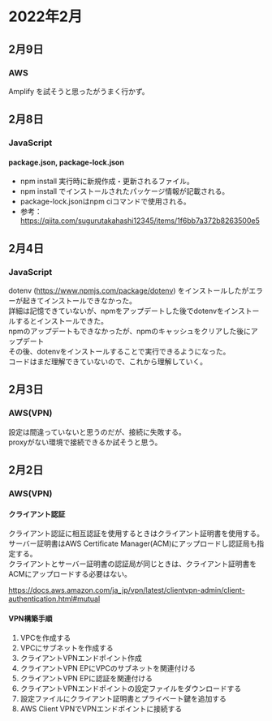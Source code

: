 # 2022年2月

## 2月9日

### AWS

Amplify を試そうと思ったがうまく行かず。

## 2月8日

### JavaScript

#### package.json, package-lock.json

* npm install 実行時に新規作成・更新されるファイル。  
* npm install でインストールされたパッケージ情報が記載される。
* package-lock.jsonはnpm ciコマンドで使用される。
* 参考：https://qiita.com/sugurutakahashi12345/items/1f6bb7a372b8263500e5

## 2月4日

### JavaScript

dotenv (https://www.npmjs.com/package/dotenv) をインストールしたがエラーが起きてインストールできなかった。  
詳細は記憶できていないが、npmをアップデートした後でdotenvをインストールするとインストールできた。  
npmのアップデートもできなかったが、npmのキャッシュをクリアした後にアップデート  
その後、dotenvをインストールすることで実行できるようになった。  
コードはまだ理解できていないので、これから理解していく。  

## 2月3日

### AWS(VPN)

設定は間違っていないと思うのだが、接続に失敗する。  
proxyがない環境で接続できるか試そうと思う。  

## 2月2日

### AWS(VPN)

#### クライアント認証

クライアント認証に相互認証を使用するときはクライアント証明書を使用する。  
サーバー証明書はAWS Certificate Manager(ACM)にアップロードし認証局も指定する。  
クライアントとサーバー証明書の認証局が同じときは、クライアント証明書をACMにアップロードする必要はない。  

https://docs.aws.amazon.com/ja_jp/vpn/latest/clientvpn-admin/client-authentication.html#mutual

#### VPN構築手順

1. VPCを作成する
2. VPCにサブネットを作成する
3. クライアントVPNエンドポイント作成
6. クライアントVPN EPにVPCのサブネットを関連付ける
6. クライアントVPN EPに認証を関連付ける
8. クライアントVPNエンドポイントの設定ファイルをダウンロードする
9. 設定ファイルにクライアント証明書とプライベート鍵を追加する
10. AWS Client VPNでVPNエンドポイントに接続する
